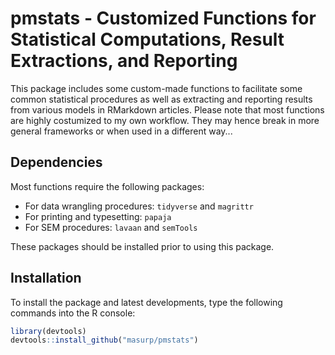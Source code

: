 # pmstats - Customized Functions for Statistical Computations, Result Extractions, and Reporting

This package includes some custom-made functions to facilitate some common statistical procedures as well as extracting and reporting results from various models in RMarkdown articles. Please note that most functions are highly costumized to my own workflow. They may hence break in more general frameworks or when used in a different way...

## Dependencies

Most functions require the following packages:

- For data wrangling procedures: `tidyverse` and `magrittr`
- For printing and typesetting: `papaja`
- For SEM procedures: `lavaan` and `semTools`

These packages should be installed prior to using this package. 


## Installation

To install the package and latest developments, type the following commands into the R console:

```r
library(devtools)
devtools::install_github("masurp/pmstats")
```
